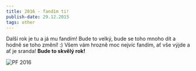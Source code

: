 ```yaml
---
title: 2016 - fandím ti!
publish-date: 29.12.2015
tags: other
---
```

Další rok je tu a já mu fandím! Bude to velký, bude se toho mnoho dít a hodně se toho změní! :) Všem vám hrozně moc nejvíc fandím, ať vše výjde a ať je sranda! **Bude to skvělý rok!**

<img src="/img/posts/10-pf2016.jpg" alt="PF 2016" />
